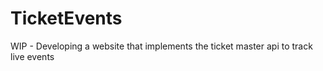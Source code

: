 # TicketEvents
WIP - Developing a website that implements the ticket master api to track live events
